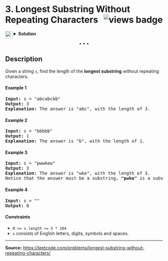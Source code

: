 <h1>
3. Longest Substring Without Repeating Characters
<img src="https://tinyurl.com/2p95nu4z" align="right" alt="views badge">
</h1>

<details>
<summary>
    <img src="https://git.io/JDE5D" height="24" align="left" alt="swift">
    <b>Solution</b>
</summary>

<br/>

```swift
class Solution {
    func lengthOfLongestSubstring(_ s: String) -> Int {
        guard !s.isEmpty else { return 0 }
        
        var len = 0
        var chars: [Character] = []
        
        for ch in s {
            if chars.contains(ch), let idx = chars.firstIndex(of: ch) {
                chars.removeSubrange(0...idx)
            }
            chars.append(ch)
            len = max(len, chars.count)
        }
        return len
    }
}
```

<p>
<a href="https://gist.github.com/asahiocean/d4238b12100354cc2381ddace2d16632">
<img src="https://git.io/JDNlC" alt="GitHub Gist" height="18" align="center">
</a>
<a href="https://leetcode.com/problems/longest-substring-without-repeating-characters/discuss/1134880">
<img src="https://git.io/JDSVA" alt="LeetCode Discuss" height="28" align="right">
</a>
</p>
    
</details>

<p align="center">• • •</p>

<h2>Description</h2>

Given a string `s`, find the length of the **longest substring** without repeating characters.

<h4>Example 1</h4>

<pre>
<b>Input:</b> s = "abcabcbb"
<b>Output:</b> 3
<b>Explanation:</b> The answer is "abc", with the length of 3.
</pre>

<h4>Example 2</h4>

<pre>
<b>Input:</b> s = "bbbbb"
<b>Output:</b> 1
<b>Explanation:</b> The answer is "b", with the length of 1.
</pre>

<h4>Example 3</h4>

<pre>
<b>Input:</b> s = "pwwkew"
<b>Output:</b> 3
<b>Explanation:</b> The answer is "wke", with the length of 3.
Notice that the answer must be a substring, <b>"pwke"</b> is a subsequence and not a substring.
</pre>

<h4>Example 4</h4>

<pre>
<b>Input:</b> s = ""
<b>Output:</b> 0
</pre>

<h4>Constraints</h4>

<ul>
<li><code>0 <= s.length <= 5 * 104</code></li>
<li><code>s</code> consists of English letters, digits, symbols and spaces.</li>
</ul>

<hr>

<b>Source:</b> https://leetcode.com/problems/longest-substring-without-repeating-characters/